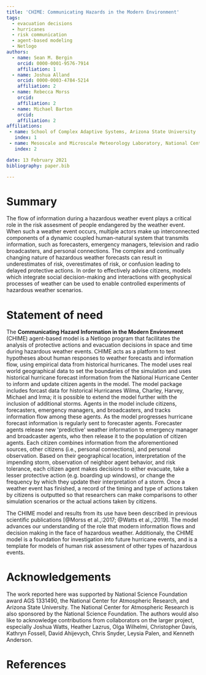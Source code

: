 ```yaml
---
title: 'CHIME: Communicating Hazards in the Modern Environment'
tags:
  - evacuation decisions
  - hurricanes
  - risk communication
  - agent-based modeling
  - Netlogo
authors:
  - name: Sean M. Bergin
    orcid: 0000-0001-9576-7914
    affiliation: 1
  - name: Joshua Alland
    orcid: 0000-0003-4784-5214
    affiliation: 2
  - name: Rebecca Morss
    orcid: 
    affiliation: 2
  - name: Michael Barton
    orcid: 
    affiliation: 2
affiliations:
 - name: School of Complex Adaptive Systems, Arizona State University
   index: 1
 - name: Mesoscale and Microscale Meteorology Laboratory, National Center for Atmospheric Research
   index: 2

date: 13 February 2021
bibliography: paper.bib

---
```


# Summary

The flow of information during a hazardous weather event plays a critical role in the risk assesment of people endangered by the weather event. When such a weather event occurs, multiple actors make up interconnected components of a dynamic coupled human-natural system that transmits information, such as forecasters, emergency managers, television and radio broadcasters, and personal connections. The complex and continually changing nature of hazardous weather forecasts can result in underestimates of risk, overestimates of risk, or confusion leading to delayed protective actions. In order to effectively advise citizens, models which integrate social decision-making and interactions with geophysical processes of weather can be used to enable controlled experiments of hazardous weather scenarios.  

# Statement of need

The **Communicating Hazard Information in the Modern Environment** (CHIME) agent-based model is a Netlogo program that facilitates the analysis of protective actions and evacuation decisions in space and time during hazardous weather events. CHIME acts as a platform to test hypotheses about human responses to weather forecasts and information flow, using empirical data from historical hurricanes. The model uses real world geographical data to set the boundaries of the simulation and uses historical hurricane forecast information from the National Hurricane Center to inform and update citizen agents in the model. The model package includes forcast data for historical Hurricanes Wilma, Charley, Harvey, Michael and Irma; it is possible to extend the model further with the inclusion of additional storms. Agents in the model include citizens, forecasters, emergency managers, and broadcasters, and tracks information flow among these agents. As the model progresses hurricane forecast information is regularly sent to forecaster agents. Forecaster agents release new 'predictive' weather information to emergency manager and broadcaster agents, who then release it to the population of citizen agents. Each citizen combines information from the aforementioned sources, other citizens (i.e., personal connections), and personal observation. Based on their geographical location, interpretation of the impending storm, observation of neighbor agent behavior, and risk tolerance, each citizen agent makes decisions to either evacuate, take a lesser protective action (e.g. boarding up windows), or change the frequency by which they update their interpretation of a storm. Once a weather event has finished, a record of the timing and type of actions taken by citizens is outputted so that researchers can make comparisons to other simulation scenarios or the actual actions taken by citizens.

The CHIME model and results from its use have been described in previous scientific publications [@Morss et al.,:2017; @Watts et al.,:2019]. The model advances our understanding of the role that modern information flows and decision making in the face of hazardous weather. Additionaly, the CHIME model is a foundation for investigation into future hurricane events, and is a template for models of human risk assessment of other types of hazardous events. 


# Acknowledgements
The work reported here was supported by National Science Foundation award AGS 1331490, the National Center for Atmospheric Research, and Arizona State University. The National Center for Atmospheric Research is also sponsored by the National Science Foundation. The authors would also like to acknowledge contributions from collaborators on the larger project, especially Joshua Watts, Heather Lazrus, Olga Wilhelmi, Christopher Davis, Kathryn Fossell, David Ahijevych, Chris Snyder, Leysia Palen, and Kenneth Anderson.


# References
